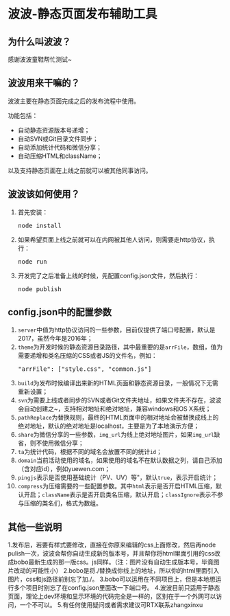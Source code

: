 波波-静态页面发布辅助工具
======================

为什么叫波波？
------------------
感谢波波童鞋帮忙测试~

波波用来干嘛的？
--------------------
波波主要在静态页面完成之后的发布流程中使用。

功能包括：

* 自动静态资源版本号递增；
* 自动SVN或Git目录文件同步；
* 自动添加统计代码和微信分享；
* 自动压缩HTML和className；

以及支持静态页面在上线之前就可以被其他同事访问。

波波该如何使用？
-----------------
1. 首先安装：
   <pre>node install</pre>
2. 如果希望页面上线之前就可以在内网被其他人访问，则需要走http协议，执行：
	<pre>node run</pre>
3. 开发完了之后准备上线的时候，先配置config.json文件，然后执行：
	<pre>node publish</pre>

config.json中的配置参数
--------------------
1. <code>server</code>中值为http协议访问的一些参数，目前仅提供了端口号配置，默认是2017，虽然今年是2016年；
2. <code>theme</code>为开发时候的静态资源目录路径，其中最重要的是<code>arrFile</code>，数组，值为需要递增和类名压缩的CSS或者JS的文件名，例如：
	<pre>"arrFile": ["style.css", "common.js"]</pre>
3. <code>build</code>为发布时候编译出来新的HTML页面和静态资源目录，一般情况下无需重新设置；
4. <code>svn</code>为需要上线或者同步的SVN或者Git文件夹地址，如果文件夹不存在，波波会自动创建之~，支持相对地址和绝对地址，兼容windows和OS X系统；
5. <code>pathReplace</code>为替换规则，最终的HTML页面中的相对地址会被替换成线上的绝对地址，默认的绝对地址是localhost，主要是为了本地演示方便；
6. <code>share</code>为微信分享的一些参数，<code>img_url</code>为线上绝对地址图片，如果<code>img_url</code>缺省，则不使用微信分享；
7. <code>ta</code>为统计代码，根据不同的域名会放置不同的统计<code>id</code>；
8. <code>domain</code>当前活动使用的域名，如果使用的域名不在默认数据之列，请自己添加（含对应id），例如yuewen.com；
9. <code>pingjs</code>表示是否使用基础统计（PV、UV）等"，默认<code>true</code>，表示开启统计；
10. <code>compress</code>为压缩需要的一些配置参数。其中<code>html</code>表示是否开启HTML压缩，默认开启；<code>className</code>表示是否开启类名压缩，默认开启；<code>classIgnore</code>表示不参与压缩的类名们，格式为数组。

其他一些说明
------------------
1.发布后，若要有样式要修改，直接在你原来编辑的css上面修改，然后再node pulish一次，波波会帮你自动生成新的版本号，并且帮你将html里面引用的css改成bobo最新生成的那一版css。js同样。（注：图片没有自动生成版本号，毕竟图片改动的可能性小）
2.bobo是将./替换成你线上的地址，所以你的html里面引入图片，css和js路径前别忘了加./。
3.bobo可以运用在不同项目上，但是本地想运行多个项目时别忘了在config.json里面改一下端口号。
4.波波目前只适用于静态页面，理论上dev环境和显示环境的代码完全是一样的，区别在于一个外网可以访问，一个不可以。
5.有任何使用疑问或者需求建议可RTX联系zhangxinxu
